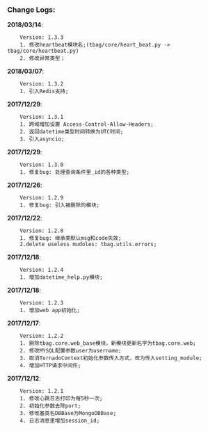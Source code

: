 ### Change Logs:

**2018/03/14**:
```
    Version: 1.3.3
    1. 修改heartbeat模块名;(tbag/core/heart_beat.py -> tbag/core/heartbeat.py)
    2. 修改异常类型；
```

**2018/03/07**:
```
    Version: 1.3.2
    1. 引入Redis支持;
```

**2017/12/29**:
```
    Version: 1.3.1
    1. 跨域增加设置 Access-Control-Allow-Headers;
    2. 返回datetime类型时间转换为UTC时间;
    3. 引入asyncio;
```

**2017/12/29**:
```
    Version: 1.3.0
    1. 修复bug: 处理查询条件里_id的各种类型;
```

**2017/12/26**:
```
    Version: 1.2.9
    1. 修复bug: 引入被删除的模块;
```

**2017/12/22**:
```
    Version: 1.2.8
    1. 修复bug: 继承类默认msg和code失效;
    2.delete useless mudoles: tbag.utils.errors;
```

**2017/12/18**:
```
    Version: 1.2.4
    1. 增加datetime_help.py模块;
```

**2017/12/18**:
```
    Version: 1.2.3
    1. 增加web app初始化;
```

**2017/12/17**:
```
    Version: 1.2.2
    1. 删除tbag.core.web_base模块，新模块更新名字为tbag.core.web;
    2. 修改MYSQL配置参数user为username;
    3. 取消TornadoContext初始化参数传入方式，改为传入setting_module;
    4. 增加HTTP请求中间件;
```

**2017/12/12**:
```
    Version: 1.2.1
    1. 修改心跳日志打印为每5秒一次;
    2. 初始化参数去除port;
    3. 修改基类名DBBase为MongoDBBase;
    4. 日志消息里增加session_id;
```
